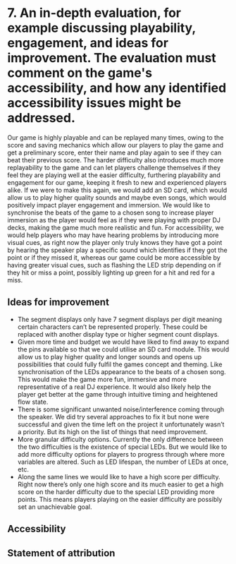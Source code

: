 # 7. An in-depth evaluation, for example discussing playability, engagement, and ideas for improvement. The evaluation must comment on the game's accessibility, and how any identified accessibility issues might be addressed.
Our game is highly playable and can be replayed many times, owing to the score and saving mechanics which allow our players to play the game and get a preliminary score, enter their name and play again to see if they can beat their previous score. The harder difficulty also introduces much more replayability to the game and can let players challenge themselves if they feel they are playing well at the easier difficulty, furthering playability and engagement for our game, keeping it fresh to new and experienced players alike. If we were to make this again, we would add an SD card, which would allow us to play higher quality sounds and maybe even songs, which would positively impact player engagement and immersion. We would like to synchronise the beats of the game to a chosen song to increase player immersion as the player would feel as if they were playing with proper DJ decks, making the game much more realistic and fun. For accessibility, we would help players who may have hearing problems by introducing more visual cues, as right now the player only truly knows they have got a point by hearing the speaker play a specific sound which identifies if they got the point or if they missed it, whereas our game could be more accessible by having greater visual cues, such as flashing the LED strip depending on if they hit or miss a point, possibly lighting up green for a hit and red for a miss. 

## Ideas for improvement
-	The segment displays only have 7 segment displays per digit meaning certain characters can’t be represented properly. These could be replaced with another display type or higher segment count displays.
-	Given more time and budget we would have liked to find away to expand the pins available so that we could utilise an SD card module. This would allow us to play higher quality and longer sounds and opens up possibilities that could fully fulfil the games concept and theming. Like synchronisation of the LEDs appearance to the beats of a chosen song. This would make the game more fun, immersive and more representative of a real DJ experience. It would also likely help the player get better at the game through intuitive timing and heightened flow state.
-	There is some significant unwanted noise/interference coming through the speaker. We did try several approaches to fix it but none were successful and given the time left on the project it unfortunately wasn’t a priority. But its high on the list of things that need improvement.
-	More granular difficulty options. Currently the only difference between the two difficulties is the existence of special LEDs. But we would like to add more difficulty options for players to progress through where more variables are altered. Such as LED lifespan, the number of LEDs at once, etc.
-	Along the same lines we would like to have a high score per difficulty. Right now there’s only one high score and its much easier to get a high score on the harder difficulty due to the  special LED providing more points. This means players playing on the easier difficulty are possibly set an unachievable goal.

## Accessibility


## Statement of attribution
